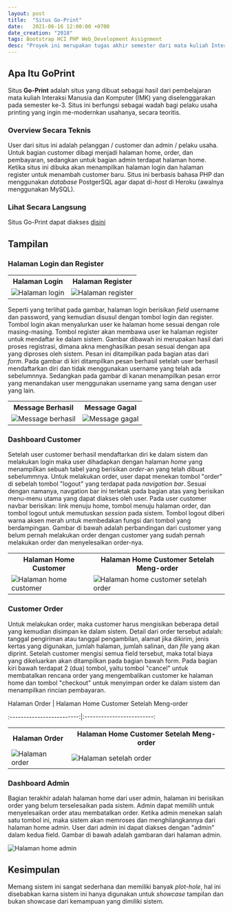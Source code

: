 ```yaml
---
layout: post
title:  "Situs Go-Print"
date:   2021-06-16 12:00:00 +0700
date_creation: "2018"
tags: Bootstrap HCI PHP Web_Development Assignment
desc: "Proyek ini merupakan tugas akhir semester dari mata kuliah Interaksi Manusia dan Komputer (IMK) atau disebut dengan <i>Human Computer Interaction</i> (HCI) yang mengangkat topik jasa printing online dengan nama <b>'Go-Print'</b> berbasis web."
---
```

  
## Apa Itu GoPrint

Situs **Go-Print** adalah situs yang dibuat sebagai hasil dari pembelajaran mata kuliah Interaksi Manusia dan Komputer (IMK) yang diselenggarakan pada semester ke-3. Situs ini berfungsi sebagai wadah bagi pelaku usaha printing yang ingin me-modernkan usahanya, secara teoritis. 

### Overview Secara Teknis

User dari situs ini adalah pelanggan / customer dan admin / pelaku usaha. Untuk bagian customer dibagi menjadi halaman home, order, dan pembayaran, sedangkan untuk bagian admin terdapat halaman home. Ketika situs ini dibuka akan menampilkan halaman login dan halaman register untuk menambah customer baru. Situs ini berbasis bahasa PHP dan menggunakan _database_ PostgerSQL agar dapat di\-_host_ di Heroku (awalnya menggunakan MySQL).

### Lihat Secara Langsung

Situs Go-Print dapat diakses [disini](https://goprint-imk.herokuapp.com/)

## Tampilan

### Halaman Login dan Register

<table>
   <tr>
      <th>Halaman Login</th>
      <th>Halaman Register</th>
   </tr>
   <tr>
      <td><img  alt="Halaman login"  src="{{site.url}}/assets/goprint-imk/regist_done.PNG"  class="img-fluid"></td>
      <td><img  alt="Halaman register"  src="{{site.url}}/assets/goprint-imk/regist_error.PNG"  class="img-fluid"></td>
   </tr>
</table>

Seperti yang terlihat pada gambar, halaman login berisikan _field_ username dan password, yang kemudian disusul dengan tombol login dan register. Tombol login akan menyalurkan user ke halaman home sesuai dengan role masing-masing. Tombol register akan membawa user ke halaman register untuk mendaftar ke dalam sistem. Gambar dibawah ini merupakan hasil dari proses registrasi, dimana akna menghasilkan pesan sesuai dengan apa yang diproses oleh sistem. Pesan ini ditampilkan pada bagian atas dari _form_. Pada gambar di kiri ditampilkan pesan berhasil setelah user berhasil mendaftarkan diri dan tidak menggunakan username yang telah ada sebelumnnya. Sedangkan pada gambar di kanan menampilkan pesan error yang menandakan user menggunakan username yang sama dengan user yang lain.

<table>
   <tr>
      <th>Message Berhasil</th>
      <th>Message Gagal</th>
   </tr>
   <tr>
      <td><img  alt="Message berhasil"  src="{{site.url}}/assets/goprint-imk/login.PNG"  class="img-fluid"></td>
      <td><img  alt="Message gagal"  src="{{site.url}}/assets/goprint-imk/regist.PNG"  class="img-fluid"></td>
   </tr>
</table>

### Dashboard Customer

Setelah user customer berhasil mendaftarkan diri ke dalam sistem dan melakukan login maka user dihadapkan dengan halaman _home_ yang menampilkan sebuah tabel yang berisikan _order_\-an yang telah dibuat sebelummnya. Untuk melakukan order, user dapat menekan tombol "order" di sebelah tombol "logout" yang terdapat pada _navigation bar_. Sesuai dengan namanya, navgation bar ini terletak pada bagian atas yang berisikan menu-menu utama yang dapat diakses oleh user. Pada user customer navbar berisikan: link menuju home, tombol menuju halaman order, dan tombol logout untuk memutuskan _session_ pada sistem. Tombol logout diberi warna aksen merah untuk membedakan fungsi dari tombol yang berdampingan. Gambar di bawah adalah perbandingan dari customer yang belum pernah melakukan order dengan customer yang sudah pernah melakukan order dan menyelesaikan order-nya.

<table>
   <tr>
      <th>Halaman Home Customer</th>
      <th>Halaman Home Customer Setelah Meng-order</th>
   </tr>
   <tr>
      <td><img  alt="Halaman home customer"  src="{{site.url}}/assets/goprint-imk/index_cust.PNG"  class="img-fluid"></td>
      <td><img  alt="Halaman home customer setelah order"  src="{{site.url}}/assets/goprint-imk/index_cust_selesai.PNG"  class="img-fluid"></td>
   </tr>
</table>

### Customer Order

Untuk melakukan order, maka customer harus mengisikan beberapa detail yang kemudian disimpan ke dalam sistem. Detail dari order tersebut adalah: tanggal pengiriman atau tanggal pengambilan, alamat jika dikirim, jenis kertas yang digunakan, jumlah halaman, jumlah salinan, dan _file_ yang akan diprint. Setelah customer mengisi semua field tersebut, maka total biaya yang dikeluarkan akan ditampilkan pada bagian bawah form. Pada bagian kiri bawah terdapat 2 (dua) tombol, yaitu tombol "cancel" untuk membatalkan rencana order yang mengembalikan customer ke halaman home dan tombol "checkout" untuk menyimpan order ke dalam sistem dan menampilkan rincian pembayaran.
  
Halaman Order | Halaman Home Customer Setelah Meng-order

:-------------------------:|:-------------------------:

<table>
   <tr>
      <th>Halaman Order</th>
      <th>Halaman Home Customer Setelah Meng-order</th>
   </tr>
   <tr>
      <td><img  alt="Halaman order"  src="{{site.url}}/assets/goprint-imk/order_isi.PNG"  class="img-fluid"></td>
      <td><img  alt="Halaman setelah order"  src="{{site.url}}/assets/goprint-imk/order_checkout.PNG"  class="img-fluid"></td>
   </tr>
</table>

### Dashboard Admin

Bagian terakhir adalah halaman home dari user admin, halaman ini berisikan order yang belum terselesaikan pada sistem. Admin dapat memilih untuk menyelesaikan order atau membatalkan order. Ketika admin menekan salah satu tombol ini, maka sistem akan memroses dan menghilangkannya dari halaman home admin. User dari admin ini dapat diakses dengan "admin" dalam kedua field. Gambar di bawah adalah gambaran dari halaman admin.

<img  alt="Halaman home admin"  src="{{site.url}}/assets/goprint-imk/index_admin.PNG"  class="mx-auto">

## Kesimpulan

Memang sistem ini sangat sederhana dan memiliki banyak _plot-hole_, hal ini disebabkan karna sistem ini hanya digunakan untuk _showcase_ tampilan dan bukan showcase dari kemampuan yang dimiliki sistem.